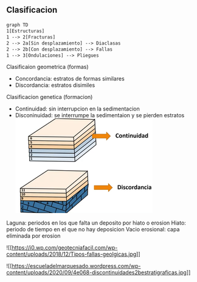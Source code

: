 ## Clasificacion
```mermaid
graph TD
1[Estructuras]
1 --> 2[Fracturas]
2 --> 2a[Sin desplazamiento] --> Diaclasas
2 --> 2b[Con desplazamiento] --> Fallas
1 --> 3[Ondulaciones] --> Pliegues

```

Clasificaion geometrica (formas)
- Concordancia: estratos de formas similares
- Discordancia: estratos disimiles

Clasificacion genetica (formacion)
- Continuidad: sin interrupcion en la sedimentacion
- Disconinuidad: se interrumpe la sedimentaion y se pierden estratos
![Pasted image 20240917103517](attachments/Pasted%20image%2020240917103517.png)

Laguna: periodos en los que falta un deposito por hiato o erosion
	Hiato: periodo de tiempo en el que no hay deposicion 
	Vacio erosional: capa eliminada por erosion

![[https://i0.wp.com/geotecniafacil.com/wp-content/uploads/2018/12/Tipos-fallas-geolgicas.jpg]]

![[https://escueladelmarquesado.wordpress.com/wp-content/uploads/2020/09/4e068-discontinuidades2bestratigraficas.jpg]]
